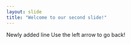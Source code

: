 ```yaml
---
layout: slide
title: "Welcome to our second slide!"
---
```

Newly added line
Use the left arrow to go back!

